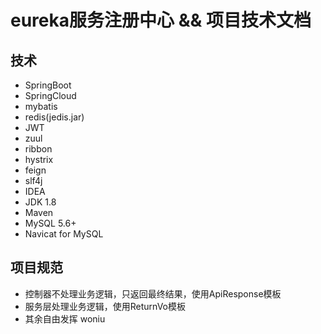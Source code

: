 # eureka服务注册中心 && 项目技术文档

## 技术
* SpringBoot
* SpringCloud
* mybatis
* redis(jedis.jar)
* JWT
* zuul
* ribbon
* hystrix
* feign
* slf4j
* IDEA
* JDK 1.8
* Maven
* MySQL 5.6+
* Navicat for MySQL

## 项目规范
* 控制器不处理业务逻辑，只返回最终结果，使用ApiResponse模板
* 服务层处理业务逻辑，使用ReturnVo模板
* 其余自由发挥
woniu


